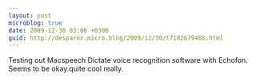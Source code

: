```yaml
---
layout: post
microblog: true
date: 2009-12-30 03:00 +0300
guid: http://desparoz.micro.blog/2009/12/30/t7182679488.html
---
```

Testing out  Macspeech Dictate voice recognition software with Echofon. Seems to be okay.quite cool really.
